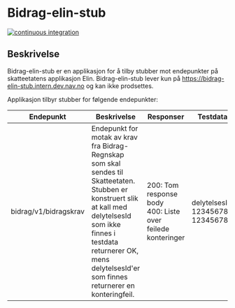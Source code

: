 # Bidrag-elin-stub

[![continuous integration](https://github.com/navikt/bidrag-skatteetaten/actions/workflows/elin-stub_deploy_main.yaml/badge.svg?branch=main)](https://github.com/navikt/bidrag-skatteetaten/actions/workflows/elin-stub_deploy_main.yaml)

## Beskrivelse

Bidrag-elin-stub er en applikasjon for å tilby stubber mot endepunkter på skatteetatens applikasjon Elin. Bidrag-elin-stub lever kun på https://bidrag-elin-stub.intern.dev.nav.no og kan ikke prodsettes.


Applikasjon tilbyr stubber for følgende endepunkter:

| Endepunkt              | Beskrivelse                                                                                                                                                                                                                                           | Responser                                                       | Testdata                                   |
|------------------------|-------------------------------------------------------------------------------------------------------------------------------------------------------------------------------------------------------------------------------------------------------|-----------------------------------------------------------------|--------------------------------------------|
| bidrag/v1/bidragskrav  | Endepunkt for motak av krav fra Bidrag-Regnskap som skal sendes til Skatteetaten.<br/> Stubben er konstruert slik at kall med delytelsesId som ikke finnes i testdata<br/>returnerer OK, mens delytelsesId'er som finnes returnerer en konteringfeil. | 200: Tom response body<br/>400: Liste over feilede konteringer  | delytelsesId: <br/>123456789<br/>123456780 |

